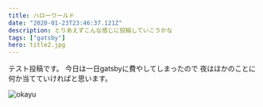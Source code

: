 ```yaml
---
title: ハローワールド
date: "2020-01-23T23:46:37.121Z"
description: とりあえずこんな感じに投稿していこうかな
tags: ["gatsby"]
hero: title2.jpg
---
```


テスト投稿です。
今日は一日gatsbyに費やしてしまったので
夜はほかのことに何か当てていければと思います。

![okayu](/title2.jpg)